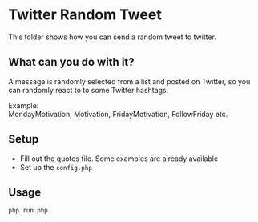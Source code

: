 Twitter Random Tweet
======

This folder shows how you can send a random tweet to twitter.


What can you do with it?
------

A message is randomly selected from a list and posted on Twitter, 
so you can randomly react to to some Twitter hashtags.

Example:  
MondayMotivation, Motivation, FridayMotivation, FollowFriday etc.

Setup
------

- Fill out the quotes file. Some examples are already available
- Set up the `config.php`


Usage
------

```
php run.php
```
